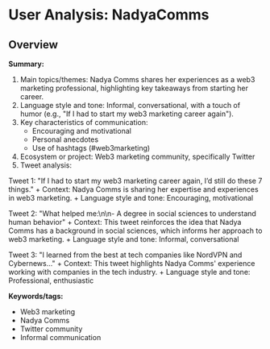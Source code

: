 # User Analysis: NadyaComms

## Overview

**Summary:**

1. Main topics/themes: Nadya Comms shares her experiences as a web3 marketing professional, highlighting key takeaways from starting her career.
2. Language style and tone: Informal, conversational, with a touch of humor (e.g., "If I had to start my web3 marketing career again").
3. Key characteristics of communication:
	* Encouraging and motivational
	* Personal anecdotes
	* Use of hashtags (#web3marketing)
4. Ecosystem or project: Web3 marketing community, specifically Twitter
5. Tweet analysis:

Tweet 1: "If I had to start my web3 marketing career again, I’d still do these 7 things."
	+ Context: Nadya Comms is sharing her expertise and experiences in web3 marketing.
	+ Language style and tone: Encouraging, motivational

Tweet 2: "What helped me:\n\n- A degree in social sciences to understand human behavior"
	+ Context: This tweet reinforces the idea that Nadya Comms has a background in social sciences, which informs her approach to web3 marketing.
	+ Language style and tone: Informal, conversational

Tweet 3: "I learned from the best at tech companies like NordVPN and Cybernews..."
	+ Context: This tweet highlights Nadya Comms' experience working with companies in the tech industry.
	+ Language style and tone: Professional, enthusiastic

**Keywords/tags:**

* Web3 marketing
* Nadya Comms
* Twitter community
* Informal communication